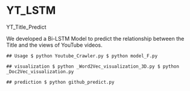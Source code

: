 # YT_LSTM
YT_Title_Predict

We developed a Bi-LSTM Model to predict the relationship between the Title and the views of YouTube videos.

`## Usage
$ python Youtube_Crawler.py
$ python model_F.py`

`## visualization
$ python _Word2Vec_visualization_3D.py
$ python _Doc2Vec_visualization.py `

`## prediction
$ python github_predict.py`



